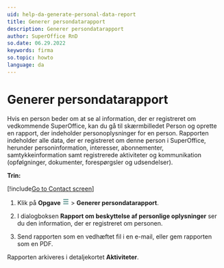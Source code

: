 ```yaml
---
uid: help-da-generate-personal-data-report
title: Generer persondatarapport
description: Generer persondatarapport
author: SuperOffice RnD
so.date: 06.29.2022
keywords: firma
so.topic: howto
language: da
---
```


# Generer persondatarapport

Hvis en person beder om at se al information, der er registreret om vedkommende SuperOffice, kan du gå til skærmbilledet Person og oprette en rapport, der indeholder personoplysninger for en person. Rapporten indeholder alle data, der er registreret om denne person i SuperOffice, herunder personinformation, interesser, abonnementer, samtykkeinformation samt registrerede aktiviteter og kommunikation (opfølgninger, dokumenter, forespørgsler og udsendelser).

**Trin:**

[!include[Go to Contact screen](../../../learn/includes/goto-contact.md)]

1. Klik på **Opgave** ![ikon][img1] &gt; **Generer persondatarapport**.

1. I dialogboksen **Rapport om beskyttelse af personlige oplysninger** ser du den information, der er registreret om personen.

1. Send rapporten som en vedhæftet fil i en e-mail, eller gem rapporten som en PDF.

Rapporten arkiveres i detaljekortet **Aktiviteter**.

<!-- Referenced links -->

<!-- Referenced images -->
[img1]: ../../../../media/icons/btn-menu.png
